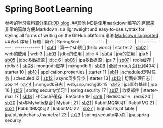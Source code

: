 # Spring Boot Learning
参考的学习资料部分来自:[DD blog](http://blog.didispace.com/categories/Spring-Boot/).
##其他
MD是使用markdown编写的,用起来非常的简单方便.Markdown is a lightweight and easy-to-use syntax for styling all forms of writing on the GitHub platform.语法:[Markdown supported](https://guides.github.com/features/mastering-markdown/)
##表格
序号 | 标题 | 简介 | SpringBoot
------------ | ------------- | ------------- | -------------
1 | [sb01](https://github.com/aabbcc5050/SpringBootLearn/tree/master/MyBoot01-firstproject) | 第一个sb项目(hello world) | starter
2 | [sb02](https://github.com/aabbcc5050/SpringBootLearn/tree/master/MyBoot02-Web) | web的使用 | web
3 | [sb03](https://github.com/aabbcc5050/SpringBootLearn/tree/master/MyBoot03-jdbc) | jdbc的使用 | jdbc
4 | [sb04](https://github.com/aabbcc5050/SpringBootLearn/tree/master/MyBoot04-jpa) | jpa的使用 | jpa
5 | [sb05](https://github.com/aabbcc5050/SpringBootLearn/tree/master/MyBoot05-jdbctwodatasource) | jdbc多数据源 | jdbc
6 | [sb06](https://github.com/aabbcc5050/SpringBootLearn/tree/master/MyBoot06-jpatwodatasource) | jpa多数据源 | jpa
7 | [sb07](https://github.com/aabbcc5050/SpringBootLearn/tree/master/MyBoot07-redis) | redis缓存 | redis
8 | [sb08](https://github.com/aabbcc5050/SpringBootLearn/tree/master/MyBoot08-mongodb) | mongodb缓存 | mongodb
9 | [sb09](https://github.com/aabbcc5050/SpringBootLearn/tree/master/MyBoot09-error) | 全局error页面(比如404) | starter
10 | [sb10](https://github.com/aabbcc5050/SpringBootLearn/tree/master/MyBoot10-applicationproperties) | application.properties | starter
11 | [sb11](https://github.com/aabbcc5050/SpringBootLearn/tree/master/MyBoot11-Scheduled) | scheduled定时任务 | scheduled
12 | [sb12](https://github.com/aabbcc5050/SpringBootLearn/tree/master/MyBoot12-Async) | async同步异步 | starter
13 | [sb13](https://github.com/aabbcc5050/SpringBootLearn/tree/master/MyBoot13-logaop) | 切面处理日志 | aop
14 | [sb14](https://github.com/aabbcc5050/SpringBootLearn/tree/master/MyBoot14-logmongodb) | mongodb日志 | web,aop,mongdb
15 | [sb15](https://github.com/aabbcc5050/SpringBootLearn/tree/master/MyBoot15-jpaTransactional) | jpa事务处理 | jpa
16 | [sb16](https://github.com/aabbcc5050/SpringBootLearn/tree/master/MyBoot16-SpringSecurity) | spring security学习1 | spring security
17 | [sb17](https://github.com/aabbcc5050/SpringBootLearn/tree/master/MyBoot17-JavaMailSender) | 收发邮件 | starter-mail
18 | [sb18](https://github.com/aabbcc5050/SpringBootLearn/tree/master/MyBoot18-EhCache) | EhCache缓存 | EhCache
19 | [sb19](https://github.com/aabbcc5050/SpringBootLearn/tree/master/MyBoot19-RedisDoCache) | RedisCache | redis
20 | [sb20](https://github.com/aabbcc5050/SpringBootLearn/tree/master/MyBoot20-MyBatis1) | sb与Mybatis整合 | Mybatis
21 | [sb21](https://github.com/aabbcc5050/SpringBootLearn/tree/master/MyBoot21-RabbitMQ) | RabbitMQ学习1 | RabbitMQ
21 | [sb21](https://github.com/aabbcc5050/SpringBootLearn/tree/master/MyBoot21-RabbitMQ1) | RabbitMQ学习2 | RabbitMQ
22 | [sb22](https://github.com/aabbcc5050/SpringBootLearn/tree/master/MyBoot22-highcharts) | highcharts,bt table | jpa,bt,highcharts,thymeleaf
23 | [sb23](https://github.com/aabbcc5050/SpringBootLearn/tree/master/MyBoot23-SpringSecurity2) | spring security学习2 | jpa,spring security
